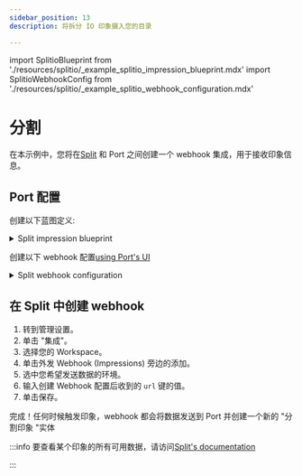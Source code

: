 ```yaml
---
sidebar_position: 13
description: 将拆分 IO 印象摄入您的目录

---
```


import SplitioBlueprint from './resources/splitio/_example_splitio_impression_blueprint.mdx'
import SplitioWebhookConfig from './resources/splitio/_example_splitio_webhook_configuration.mdx'

# 分割

在本示例中，您将在[Split](https://www.split.io/) 和 Port 之间创建一个 webhook 集成，用于接收印象信息。

## Port 配置

创建以下蓝图定义: 

<details>
<summary>Split impression blueprint</summary>

<SplitioBlueprint/>

</details>

创建以下 webhook 配置[using Port's UI](/build-your-software-catalog/sync-data-to-catalog/webhook/?operation=ui#configuring-webhook-endpoints)

<details>

<summary>Split webhook configuration</summary>

1. **基本信息** 选项卡 - 填写以下详细信息: 
    1.title: `Split Mapper`；
    2.标识符 : `split_mapper`；
    3.Description : `将 Splitio 印象映射到 Port` 的 webhook 配置；
    4.图标 : `Jenkins`；
2. **集成配置**选项卡 - 填写以下 JQ 映射: 
   <SplitioWebhookConfig/>
3.点击页面底部的**保存**。

</details>

## 在 Split 中创建 webhook

1. 转到管理设置。
2. 单击 "集成"。
3. 选择您的 Workspace。
4. 单击外发 Webhook (Impressions) 旁边的添加。
5. 选中您希望发送数据的环境。
6. 输入创建 Webhook 配置后收到的 `url` 键的值。
7. 单击保存。

完成！任何时候触发印象，webhook 都会将数据发送到 Port 并创建一个新的 "分割印象 "实体

:::info 要查看某个印象的所有可用数据，请访问[Split's documentation](https://help.split.io/hc/en-us/articles/360020700232-Webhook-impressions)

:::